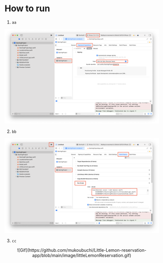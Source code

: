 # How to run

1. `aa`

<p align="center">
     <img src="https://github.com/mukoubuchi/Little-Lemon-reservation-app/blob/main/image/howToRun_1.png">
</p>

2. `bb`

<p align="center">
     <img src="https://github.com/mukoubuchi/Little-Lemon-reservation-app/blob/main/image/howToRun_2.png">
</p>

3. `cc`

<p align="center">
     ![Gif](https://github.com/mukoubuchi/Little-Lemon-reservation-app/blob/main/image/littleLemonReservation.gif)
</p>